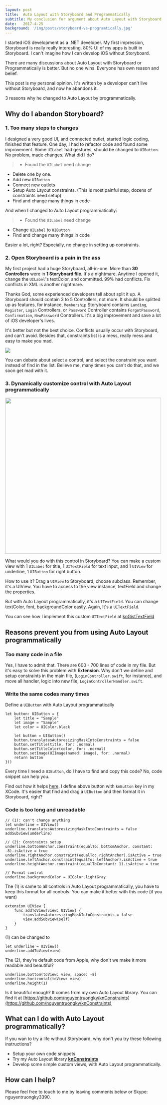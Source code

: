 ```yaml
---
layout: post
title:  Auto Layout with Storyboard and Programmatically 
subtitle: My conclusion for argument about Auto Layout with Storyboard and Programmatically 
date:   2017-4-25
background: '/img/posts/storyboard-vs-programtically.jpg'
---
```

I started iOS development as a .NET developer. My first impression, Storyboard is really really interesting. 80% UI of my apps is built in Storyboard. I can't imagine how I can develop iOS without Storyboard. 

There are many discussions about Auto Layout with Storyboard or Programmatically is better. But no one wins. Everyone has own reason and belief. 

This post is my personal opinion. It's written by a developer can't live without Storyboard, and now he abandons it.

3 reasons why he changed to Auto Layout by programmatically.

## Why do I abandon Storyboard? 

### 1. Too many steps to changes
I designed a very good UI, and connected outlet, started logic coding, finished that feature. One day, I had to refactor code and found some improvement. Some `UILabel` had gestures, should be changed to `UIButton`. No problem, made changes. What did I do? 

>- Found the `UILabel` need change
- Delete one by one. 
- Add new `UIButton`
- Connect new outlets 
- Setup Auto Layout constraints. (This is most painful step, dozens of constraints need setup)
- Find and change many things in code

And when I changed to Auto Layout programmatically: 

>- Found the `UILabel` need change
- Change `UILabel` to `UIButton`
- Find and change many things in code

Easier a lot, right? Especially, no change in setting up constraints. 

### 2. Open Storyboard is a pain in the ass
My first project had a huge Storyboard, all-in-one. More than **30 Controllers** were in **1 Storyboard file**. It's a nightmare. Anytime I opened it, change the `UILabel`'s textColor, and committed. 99% had conflicts. Fix conflicts in XML is another nightmare. 

Thanks God, some experienced developers tell about split it up. A Storyboard should contain 3 to 5 Controllers, not more. It should be splitted up as features, for instance, `Membership` Storyboard contains `Landing`, `Register`, `Login` Controllers, or `Password` Controller contains `ForgotPassword`, `Confirmation`, `NewPassword` Controllers. It's a big improvement and save a lot of iOS developer's lives. 

It's better but not the best choice. Conflicts usually occur with Storyboard, and can't avoid. 
Besides that, constraints list is a mess, really mess and easy to make you mad. 

![](https://raw.githubusercontent.com/nguyentruongky/Photos_storage/master/Auto_Layout_Programmatically/Constraint_list.png)

You can debate about select a control, and select the constraint you want instead of find in the list. Believe me, many times you can't do that, and we soon get mad with it. 

### 3. Dynamically customize control with Auto Layout programmatically 



<img src="https://raw.githubusercontent.com/nguyentruongky/Photos_storage/master/Auto_Layout_Programmatically/Custom_Control.png" width="500">

What would you do with this control in Storyboard? You can make a custom view with 1 `UILabel` for title, 1 `UITextField` for text input, and 1 `UIView` for underline, 1 `UIButton` for right button. 

How to use it? Drag a `UIView` to Storyboard, choose subclass. Remember, it's a UIView. You have to access to the view instance, textField and change the properties.

But with Auto Layout programmatically, it's a  `UITextField`. You can change textColor,  font,  backgroundColor easily. Again, It's a `UITextField`.

You can see how I implement this custom `UITextField` at [knGistTextField](https://github.com/nguyentruongky/knCollection/blob/develop/knCollection/Control/knGistTextField.swift)

## Reasons prevent you from using Auto Layout programmatically

### Too many code in a file

Yes, I have to admit that. There are 600 - 700 lines of code in my file. But it's easy to solve this problem with **Extension**. 
Why don't we define and setup constraints in the main file, (`LoginController.swift`, for instance), and move all handler, logic into new file, `LoginControllerHandler.swift`. 

### Write the same codes many times

Define a `UIButton` with Auto Layout programmatically 
```
let button: UIButton = {
    let title = "Sample"
    let image = "Sample"
    let color = UIColor.black
    
    let button = UIButton()
    button.translatesAutoresizingMaskIntoConstraints = false
    button.setTitle(title, for: .normal)
    button.setTitleColor(color, for: .normal)
    button.setImage(UIImage(named: image), for: .normal)
    return button
}()
```

Every time I need a `UIButton`, do I have to find and copy this code? No, code snippet can help you. 

Find out how it helps [here](http://nshipster.com/xcode-snippets/).
I define above button with `knButton` key in my XCode. It's easier that find and drag a `UIButton` and then format it in Storyboard, right? 

### Code is too long and unreadable 
```
// (1): can't change anything 
let underline = UIView()
underline.translatesAutoresizingMaskIntoConstraints = false
addSubview(underline)

// (2): Constraints setup
underline.bottomAnchor.constraint(equalTo: bottomAnchor, constant: -8).isActive = true
underline.rightAnchor.constraint(equalTo: rightAnchor).isActive = true
underline.leftAnchor.constraint(equalTo: leftAnchor).isActive = true
underline.heightAnchor.constraint(equalToConstant: 1).isActive = true

// Format control
underline.backgroundColor = UIColor.lightGray
```

The (1) is same to all controls in Auto Layout programmatically, you have to keep this format for all controls. You can make it better with this code (if you want) 
```
extension UIView {
    func addToView(view: UIView) {
        translatesAutoresizingMaskIntoConstraints = false
        view.addSubview(self)
    }
}
```

(1) can be changed to 
```
let underline = UIView()
underline.addToView(view)
```
The (2), they're default code from Apple, why don't we make it more readable and beautiful? 

```
underline.bottom(toView: view, space: -8)
underline.horizontal(toView: view)
underline.height(1)
```

Is it beautiful enough? It comes from my own Auto Layout library. You can find it at [https://github.com/nguyentruongky/knConstraints](https://github.com/nguyentruongky/knConstraints)


## What can I do with Auto Layout programmatically? 

If you wan to try a life without Storyboard, why don't you try these following instructions? 

- Setup your own code snippets 
- Try my Auto Layout library [**knConstraints**](https://github.com/nguyentruongky/knConstraints)
- Develop some simple custom views, with Auto Layout programmatically. 

## How can I help? 

Please feel free to touch to me by leaving comments below or Skype: nguyentruongky3390. 
